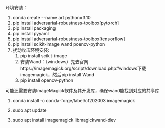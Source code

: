 环境安装：
1. conda create --name art python=3.10
1. pip install adversarial-robustness-toolbox[pytorch]
2. pip install packaging
3. pip install pyyaml
4. pip install adversarial-robustness-toolbox[tensorflow]
5. pip install scikit-image wand poencv-python
6. 扰动攻击环境安装:
   1. pip install scikit-image
   2. 安装Wand：（windows）先去官网https://imagemagick.org/script/download.php#windows下载imagemagick，然后pip install Wand
   3. pip install opencv-python

可能还需要安装ImageMagick软件及其开发库，确保wand能找到对应的共享库

1. conda install -c conda-forge/label/cf202003 imagemagick

2. sudo apt update

3. sudo apt install imagemagick libmagickwand-dev




